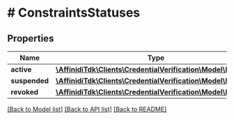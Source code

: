 # # ConstraintsStatuses

## Properties

| Name          | Type                                                                          | Description | Notes      |
| ------------- | ----------------------------------------------------------------------------- | ----------- | ---------- |
| **active**    | [**\AffinidiTdk\Clients\CredentialVerification\Model\PdStatus**](PdStatus.md) |             | [optional] |
| **suspended** | [**\AffinidiTdk\Clients\CredentialVerification\Model\PdStatus**](PdStatus.md) |             | [optional] |
| **revoked**   | [**\AffinidiTdk\Clients\CredentialVerification\Model\PdStatus**](PdStatus.md) |             | [optional] |

[[Back to Model list]](../../README.md#models) [[Back to API list]](../../README.md#endpoints) [[Back to README]](../../README.md)
